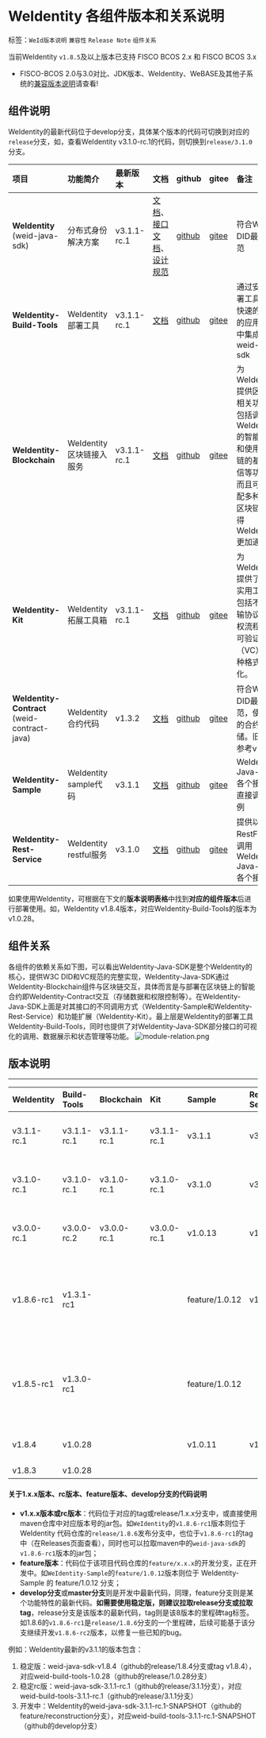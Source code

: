 # WeIdentity 各组件版本和关系说明

标签：``WeId版本说明`` ``兼容性`` ``Release Note`` ``组件关系``


当前WeIdentity `v1.8.5`及以上版本已支持 FISCO BCOS 2.x 和 FISCO BCOS 3.x
- FISCO-BCOS 2.0与3.0对比、JDK版本、WeIdentity、WeBASE及其他子系统的[兼容版本说明](https://fisco-bcos-documentation.readthedocs.io/zh_CN/latest/docs/compatibility.html)请查看!

## 组件说明

WeIdentity的最新代码位于develop分支，具体某个版本的代码可切换到对应的`release`分支，如，查看WeIdentity v3.1.0-rc.1的代码，则切换到`release/3.1.0`分支。

| 项目   |  功能简介      | 最新版本          |   文档    | github  | gitee | 备注 |
| :----    | :----          | :----           | :----    |  :----    |  :---- |:---- |
| **WeIdentity** (weid-java-sdk) |  分布式身份解决方案 |     v3.1.1-rc.1    | [文档](https://weidentity.readthedocs.io/zh_CN/latest/)、[接口文档](https://weidentity.readthedocs.io/projects/javasdk/zh_CN/latest/docs/weidentity-java-sdk-doc.html)、 [设计规范](https://weidentity.readthedocs.io/zh_CN/latest/docs/weidentity-spec.html)  | [github](https://github.com/WeBankBlockchain/WeIdentity)  | [gitee](https://gitee.com/WeBank/WeIdentity)  | 符合W3C DID最新规范  |
| **WeIdentity-Build-Tools** |  WeIdentity部署工具 |     v3.1.1-rc.1    | [文档](https://weidentity.readthedocs.io/zh_CN/latest/docs/weidentity-installation-by-web.html)  | [github](https://github.com/WeBankBlockchain/WeIdentity-Build-Tools)  | [gitee](https://gitee.com/WeBank/WeIdentity-Build-Tools)  | 通过安装部署工具可以快速的在您的应用项目中集成weid-java-sdk  |
| **WeIdentity-Blockchain** |  WeIdentity 区块链接入服务 |     v3.1.1-rc.1    | [文档](https://weidentity.readthedocs.io/zh_CN/latest/docs/weidentity-bloackchain.html)  | [github](https://github.com/WeBankBlockchain/WeIdentity-Blockchain)  | [gitee](https://gitee.com/WeBank/WeIdentity-Blockchain)  |  为WeIdentity提供区块链相关功能，包括调用WeIdentity的智能合约和使用区块链的基础通信等功能，而且可以适配多种不同区块链，使得WeIdentity更加通用 |
| **WeIdentity-Kit** |  WeIdentity 拓展工具箱 |     v3.1.1-rc.1    | [文档](https://weidentity.readthedocs.io/zh_CN/latest/docs/weidentity-kit.html)  | [github](https://github.com/WeBankBlockchain/WeIdentity-Kit)  | [gitee](https://gitee.com/WeBank/WeIdentity-Kit)  |  为WeIdentity提供了多种实用工具，包括不同传输协议、鉴权流程和对可验证凭证（VC）的多种格式转化。 |
| **WeIdentity-Contract** (weid-contract-java) |  WeIdentity 合约代码 |     v1.3.2    | [文档](https://weidentity.readthedocs.io/zh_CN/latest/docs/weidentity-contract-design.html)  | [github](https://github.com/WeBankBlockchain/WeIdentity-Contract)  | [gitee](https://gitee.com/WeBank/WeIdentity-Contract)  | 符合W3C DID最新规范，使用新的合约存储。旧版本参考v1.2.30  |
| **WeIdentity-Sample** |  WeIdentity sample代码 |     v3.1.1    | [文档](https://weidentity.readthedocs.io/zh_CN/latest/docs/weidentity-sample-tryit.html)  | [github](https://github.com/WeBankBlockchain/WeIdentity-Sample)  | [gitee](https://gitee.com/WeBank/WeIdentity-Sample)  | WeIdentity-Java-SDK各个接口的直接调用示例  |
| **WeIdentity-Rest-Service** |  WeIdentity restful服务 |     v3.1.0    | [文档](https://weidentity.readthedocs.io/zh_CN/latest/docs/weidentity-rest-design.html)  | [github](https://github.com/WeBankBlockchain/WeIdentity-Rest-Service)  | [gitee](https://gitee.com/WeBank/WeIdentity-Rest-Service)  |  提供以RestFul方式调用WeIdentity-Java-SDK各个接口 |


如果使用WeIdentity，可根据在下文的**版本说明表格**中找到**对应的组件版本**后进行部署使用。如，WeIdentity v1.8.4版本，对应WeIdentity-Build-Tools的版本为v1.0.28。

## 组件关系

各组件的依赖关系如下图，可以看出WeIdentity-Java-SDK是整个WeIdentity的核心，提供W3C DID和VC规范的完整实现，WeIdentity-Java-SDK通过WeIdentity-Blockchain组件与区块链交互，具体而言是与部署在区块链上的智能合约即WeIdentity-Contract交互（存储数据和权限控制等）。在WeIdentity-Java-SDK上面是对其接口的不同调用方式（WeIdentity-Sample和WeIdentity-Rest-Service）和功能扩展（WeIdentity-Kit）。最上层是WeIdentity的部署工具WeIdentity-Build-Tools，同时也提供了对WeIdentity-Java-SDK部分接口的可视化的调用、数据展示和状态管理等功能。
![module-relation.png](https://weidentity.readthedocs.io/zh_CN/latest/_images/module-relation.png)

## 版本说明
--------

| WeIdentity |  Build-Tools  | Blockchain  | Kit  |Sample  | Rest-Service | WeId-Contract | 备注 |
| :----    | :----     | :---- | :----| :----| :----|  :----|  :----|
|  v3.1.1-rc.1 |  v3.1.1-rc.1 | v3.1.1-rc.1 | v3.1.1-rc.1 |   v3.1.1     | v3.1.0    | v1.3.2  | 增加纯功能接口，[WeIdentity v3.1.1文档](https://weidentity.readthedocs.io/zh_CN/release-3.1.0/) |
|  v3.1.0-rc.1 |  v3.1.0-rc.1 | v3.1.0-rc.1 | v3.1.0-rc.1 |   v3.1.0     | v3.1.0    | v1.3.2  | 支持数据库部署，[WeIdentity v3.1.0文档](https://weidentity.readthedocs.io/zh_CN/release-3.1.0/) |
|  v3.0.0-rc.1 |  v3.0.0-rc.2 | v3.0.0-rc.1 | v3.0.0-rc.1 |   v1.0.13     | v1.6.0    | v1.3.1  | 重构WeIdentity，[WeIdentity v3.0.0文档](https://weidentity.readthedocs.io/zh_CN/release-3.0.0/) |
|  v1.8.6-rc1 |  v1.3.1-rc1 |  |  |     feature/1.0.12     | v1.5.9    | v1.3.1  | 跟进W3C DID最新规范，重构WeId合约存储方式，[WeIdentity v1.8.6文档](https://weidentity.readthedocs.io/zh_CN/release-1.8.6/) |
|  v1.8.5-rc1  |  v1.3.0-rc1   |  |  |    feature/1.0.12    |    | v1.2.30  | web3sdk切换到java-sdk、支持国密和FISCO BCOS 3.0，[WeIdentity v1.8.5文档](https://weidentity.readthedocs.io/zh_CN/release-1.8.5/) |
|  v1.8.4  |  v1.0.28  |      |      |  v1.0.11    | v1.5.8     | v1.2.30 | **stable版**，[WeIdentity v1.8.4文档](https://weidentity.readthedocs.io/zh_CN/release-1.8.4/) |
|  v1.8.3  |  v1.0.28  |      |      |      |      | v1.2.30 | 升级log4j |


#### 关于1.x.x版本、rc版本、feature版本、develop分支的代码说明
- **v1.x.x版本或rc版本**：代码位于对应的tag或release/1.x.x分支中，或直接使用maven仓库中对应版本号的jar包。如`WeIdentity`的`v1.8.6-rc1`版本则位于 WeIdentity 代码仓库的`release/1.8.6`发布分支中，也位于`v1.8.6-rc1`的tag中（在Releases页面查看），同时也可以拉取maven中的`weid-java-sdk`的`v1.8.6-rc1`版本的jar包；
- **feature版本**：代码位于该项目代码仓库的`feature/x.x.x`的开发分支，正在开发中。如`WeIdentity-Sample`的`feature/1.0.12`版本则位于 WeIdentity-Sample 的 feature/1.0.12 分支；
- **develop分支**或**master分支**则是开发中最新代码，同理，feature分支则是某个功能特性的最新代码。**如需要使用稳定版，则建议拉取release分支或拉取tag**，release分支是该版本的最新代码，tag则是该8版本的里程碑tag标签。如1.8.6的`v1.8.6-rc1`是`release/1.8.6`分支的一个里程碑，后续可能基于该分支继续开发`v1.8.6-rc2`版本，以修复一些已知的bug。

例如：WeIdentity最新的v3.1.1的版本包含：
1. 稳定版：weid-java-sdk-v1.8.4（github的release/1.8.4分支或tag v1.8.4），对应weid-build-tools-1.0.28（github的release/1.0.28分支）
2. 稳定rc版：weid-java-sdk-3.1.1-rc.1（github的release/3.1.1分支），对应weid-build-tools-3.1.1-rc.1（github的release/3.1.1分支）
3. 开发中：WeIdentity的weid-java-sdk-3.1.1-rc.1-SNAPSHOT（github的feature/reconstruction分支），对应weid-build-tools-3.1.1-rc.1-SNAPSHOT（github的develop分支）





